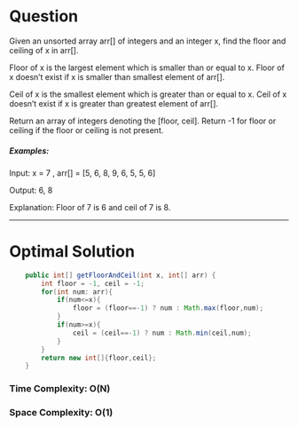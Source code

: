 # Question

Given an unsorted array arr[] of integers and an integer x, find the floor and ceiling of x in arr[].

Floor of x is the largest element which is smaller than or equal to x. Floor of x doesn’t exist if x is smaller than smallest element of arr[].

Ceil of x is the smallest element which is greater than or equal to x. Ceil of x doesn’t exist if x is greater than greatest element of arr[].

Return an array of integers denoting the [floor, ceil]. Return -1 for floor or ceiling if the floor or ceiling is not present.

##### Examples:

Input: x = 7 , arr[] = [5, 6, 8, 9, 6, 5, 5, 6]

Output: 6, 8

Explanation: Floor of 7 is 6 and ceil of 7 is 8.  

***


# Optimal Solution

``` java
    public int[] getFloorAndCeil(int x, int[] arr) {
        int floor = -1, ceil = -1;
        for(int num: arr){
            if(num<=x){
                floor = (floor==-1) ? num : Math.max(floor,num);
            }
            if(num>=x){
                ceil = (ceil==-1) ? num : Math.min(ceil,num);
            }
        }
        return new int[]{floor,ceil};
    }
```

### Time Complexity: O(N)  
### Space Complexity: O(1) 